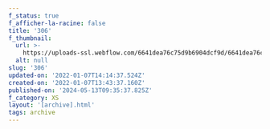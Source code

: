 ```yaml
---
f_status: true
f_afficher-la-racine: false
title: '306'
f_thumbnail:
  url: >-
    https://uploads-ssl.webflow.com/6641dea76c75d9b6904dcf9d/6641dea76c75d9b6904dd363_306.jpg
  alt: null
slug: '306'
updated-on: '2022-01-07T14:14:37.524Z'
created-on: '2022-01-07T13:43:37.160Z'
published-on: '2024-05-13T09:35:37.825Z'
f_category: XS
layout: '[archive].html'
tags: archive
---
```



